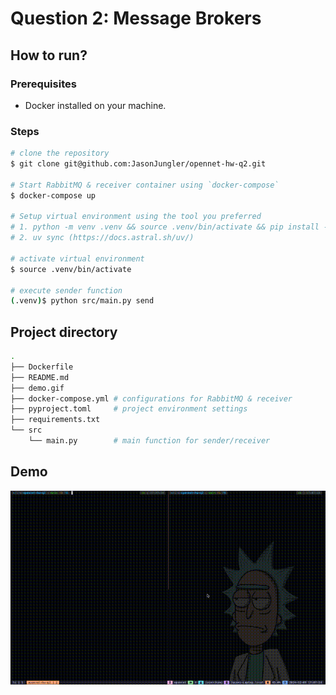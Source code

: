 # Question 2: Message Brokers

## How to run?

### Prerequisites
- Docker installed on your machine.

### Steps

```bash
# clone the repository
$ git clone git@github.com:JasonJungler/opennet-hw-q2.git

# Start RabbitMQ & receiver container using `docker-compose`
$ docker-compose up

# Setup virtual environment using the tool you preferred
# 1. python -m venv .venv && source .venv/bin/activate && pip install -r requirements.txt
# 2. uv sync (https://docs.astral.sh/uv/)

# activate virtual environment
$ source .venv/bin/activate

# execute sender function
(.venv)$ python src/main.py send 
```

## Project directory

```bash
.
├── Dockerfile
├── README.md
├── demo.gif
├── docker-compose.yml # configurations for RabbitMQ & receiver 
├── pyproject.toml     # project environment settings
├── requirements.txt
└── src
    └── main.py        # main function for sender/receiver
```

## Demo

![demo](./demo.gif)


